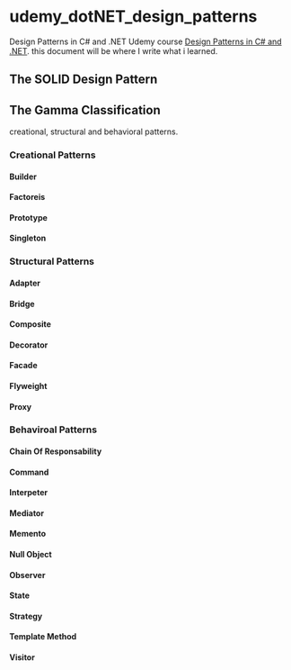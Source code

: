 # udemy_dotNET_design_patterns

Design Patterns in C# and .NET
Udemy course [Design Patterns in C# and .NET](https://www.udemy.com/course/design-patterns-csharp-dotnet).
this document will be where I write what i learned.



## The SOLID Design Pattern


## The Gamma Classification

creational, structural and behavioral patterns.


### Creational Patterns
#### Builder
#### Factoreis
#### Prototype
#### Singleton

### Structural Patterns

#### Adapter
#### Bridge
#### Composite
#### Decorator
#### Facade
#### Flyweight
#### Proxy

### Behaviroal Patterns

#### Chain Of Responsability
#### Command
#### Interpeter
#### Mediator
#### Memento
#### Null Object

#### Observer
#### State
#### Strategy
#### Template Method
#### Visitor

